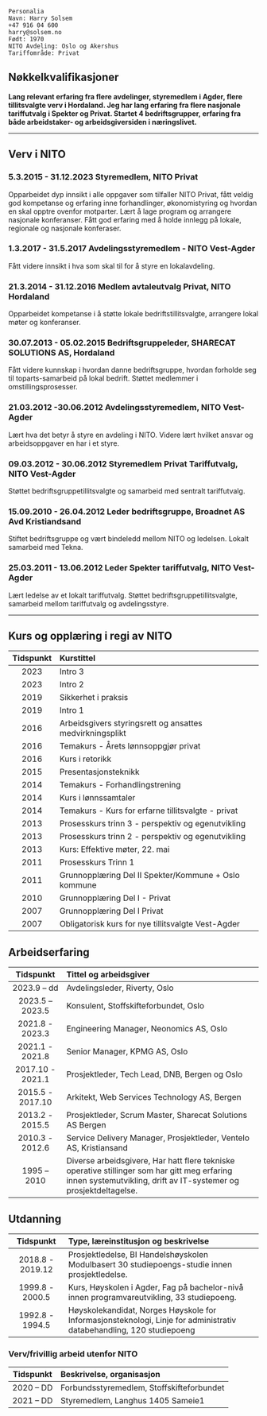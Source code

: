 ﻿<link rel="stylesheet" type="text/css" href="cv_style.css">

```text
Personalia 
Navn: Harry Solsem
+47 916 04 600
harry@solsem.no 
Født: 1970
NITO Avdeling: Oslo og Akershus
Tariffområde: Privat
```

## Nøkkelkvalifikasjoner

**Lang relevant erfaring fra flere avdelinger, styremedlem i Agder, flere tillitsvalgte verv i Hordaland. Jeg har lang erfaring fra flere nasjonale tariffutvalg i Spekter og Privat. Startet 4 bedriftsgrupper, erfaring fra både arbeidstaker- og arbeidsgiversiden i næringslivet.**

***

## Verv i NITO

### 5.3.2015 - 31.12.2023 Styremedlem, NITO Privat

Opparbeidet dyp innsikt i alle oppgaver som tilfaller NITO Privat, fått veldig god kompetanse og erfaring inne forhandlinger, økonomistyring og hvordan en skal opptre ovenfor motparter. Lært å lage program og arrangere nasjonale konferanser. Fått god erfaring med å holde innlegg på lokale, regionale og nasjonale konferaser.

### 1.3.2017 - 31.5.2017 Avdelingsstyremedlem - NITO Vest-Agder

Fått videre innsikt i hva som skal til for å styre en lokalavdeling.

### 21.3.2014 - 31.12.2016 Medlem avtaleutvalg Privat, NITO Hordaland

Opparbeidet kompetanse i å støtte lokale bedriftstillitsvalgte, arrangere lokal møter og konferanser.

### 30.07.2013 - 05.02.2015 Bedriftsgruppeleder, SHARECAT SOLUTIONS AS, Hordaland

Fått videre kunnskap i hvordan danne bedriftsgruppe, hvordan forholde seg til toparts-samarbeid på lokal bedrift. Støttet medlemmer i omstillingsprosesser.

### 21.03.2012 -30.06.2012 Avdelingsstyremedlem, NITO Vest-Agder

Lært hva det betyr å styre en avdeling i NITO. Videre lært hvilket ansvar og arbeidsoppgaver en har i et styre.

### 09.03.2012 - 30.06.2012 Styremedlem Privat Tariffutvalg, NITO Vest-Agder

Støttet bedriftsgruppetillitsvalgte og samarbeid med sentralt tariffutvalg.

### 15.09.2010 - 26.04.2012 Leder bedriftsgruppe, Broadnet AS Avd Kristiandsand

Stiftet bedriftsgruppe og vært bindeledd mellom NITO og ledelsen. Lokalt samarbeid med Tekna.

### 25.03.2011 - 13.06.2012 Leder Spekter tariffutvalg, NITO Vest-Agder

Lært ledelse av et lokalt tariffutvalg. Støttet bedriftsgruppetillitsvalgte, samarbeid mellom tariffutvalg og avdelingsstyre.

***

## Kurs og opplæring i regi av NITO

| Tidspunkt | Kurstittel                                               |
| :----:    | :----                                                    |
| 2023     | Intro 3                                                  |
| 2023     | Intro 2                                                  |
| 2019     | Sikkerhet i praksis                                      |
| 2019     | Intro 1                                                  |
| 2016     | Arbeidsgivers styringsrett og ansattes medvirkningsplikt |
| 2016     | Temakurs - Årets lønnsoppgjør privat                     |
| 2016     | Kurs i retorikk                                          |
| 2015     | Presentasjonsteknikk                                     |
| 2014     | Temakurs - Forhandlingstrening                           |
| 2014     | Kurs i lønnssamtaler                                     |
| 2014     | Temakurs - Kurs for erfarne tillitsvalgte - privat       |
| 2013     | Prosesskurs trinn 3 - perspektiv og egenutvikling        |
| 2013     | Prosesskurs trinn 2 - perspektiv og egenutvikling        |
| 2013     | Kurs: Effektive møter, 22. mai                           |
| 2011     | Prosesskurs Trinn 1                                      |
| 2011     | Grunnopplæring Del II Spekter/Kommune + Oslo kommune     |
| 2010     | Grunnopplæring Del I - Privat                            |
| 2007     | Grunnopplæring Del I Privat                              |
| 2007     | Obligatorisk kurs for nye tillitsvalgte Vest-Agder       |  

## Arbeidserfaring

| Tidspunkt       | Tittel og arbeidsgiver                                            |
| :----:          | :----                                                             |
| 2023.9 – dd   | Avdelingsleder, Riverty, Oslo                                     |
| 2023.5 – 2023.5 | Konsulent, Stoffskifteforbundet, Oslo                             |
| 2021.8 - 2023.3 | Engineering Manager, Neonomics AS, Oslo                           |
| 2021.1 - 2021.8 | Senior Manager, KPMG AS, Oslo                                     |
| 2017.10 - 2021.1| Prosjektleder, Tech Lead, DNB, Bergen og Oslo                     |
| 2015.5 - 2017.10| Arkitekt, Web Services Technology AS, Bergen                      |
| 2013.2 - 2015.5 | Prosjektleder, Scrum Master, Sharecat Solutions AS Bergen         |
| 2010.3 - 2012.6 | Service Delivery Manager, Prosjektleder, Ventelo AS, Kristiansand |
| 1995 – 2010   | Diverse arbeidsgivere, Har hatt flere tekniske operative stillinger som har gitt meg erfaring innen systemutvikling, drift av IT-systemer og prosjektdeltagelse. |

## Utdanning

| Tidspunkt         | Type, læreinstitusjon og beskrivelse                                                                                 |
| :----:            | :----                                                                                                                |
| 2018.8 - 2019.12 | Prosjektledelse, BI Handelshøyskolen Modulbasert 30 studiepoengs-studie innen prosjektledelse.                       |
| 1999.8 - 2000.5 | Kurs, Høyskolen i Agder, Fag på bachelor-nivå innen programvareutvikling, 33 studiepoeng.                            |
| 1992.8 - 1994.5 | Høyskolekandidat, Norges Høyskole for Informasjonsteknologi, Linje for administrativ databehandling, 120 studiepoeng |

### Verv/frivillig arbeid utenfor NITO

| Tidspunkt         | Beskrivelse, organisasjon                  |
| :----:            | :----                                      |
| 2020 – DD      | Forbundsstyremedlem, Stoffskifteforbundet  |
| 2021 – DD         | Styremedlem, Langhus 1405 Sameie1          |
